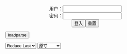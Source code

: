 <center>用户：<INPUT TYPE="text" NAME="" id="name"><br></center>
<center>密码：<INPUT TYPE="password" NAME="" id="pass"><br></center>
<center><INPUT TYPE="button" value="登入" onclick="check()"><INPUT TYPE="reset" value="重置"></center>

<div style="display: none" id="mdm" name="dmd">
  <button onclick="location.reload()">Cover 0</button>
</div>

<button style="display: none" name="dmd" onclick="toggleb()">toggle</button>
<button onclick="loadparse()">loadparse</button>

<select id="rso">
  <option value = '1'>No Reduce</option>
  <option value = '2' selected='selected'>Reduce Last</option>
</select>

<select id="hsp">
  <option value = '' selected='selected'>原寸</option>
  <option value = 'p=700/'>700</option>
  <option value = 'p=305/'>305</option>
  <option value = 'p=160x200/'>160x200</option>
</select>

<br>
<div style="display: none" id="mdc" name="dmd">
</div>

<pre style="display: none" id = "raw">
<!-- 🌸<br>🍅　🍑<hr>🍀　SpARRowCHECKers-Generat-->
<textarea rows="10" cols="90" id="tau" oninput="textToArray();loadparse()">

https://static6.hentai-cosplays.com/upload/20220122/284/290270/p=700/13.jpg
https://static6.hentai-cosplays.com/upload/20211221/261/267139/p=700/10.jpg
https://static2.porn-images-xxx.com/upload/20170306/290/296045/p=700/24.jpg
https://static8.hentai-cosplays.com/upload/20220312/292/298459/p=700/51.jpg
https://static11.porn-images-xxx.com/upload/20220308/1151/1177787/p=700/13.jpg
https://static6.hentai-cosplays.com/upload/20211220/261/266429/p=700/29.jpg

</textarea><br><!-- 🍀<br>🍑　🍅<hr>🌸 -->

<textarea rows="30" cols="100" id="tar" oninput="loadparse()">

Yunocos69 - Ahri - エロコスプレ
https://ja.hentai-cosplays.com/image/yunocos69-ahri/

https://static6.hentai-cosplays.com/upload/20220122/284/290270/p=700/13.jpg

<font size="1" style="color:#DCDCDC">2022-03-29</font>

[Welfare COS] Fighting Fish Anchor Little Witch Luna - Ordinary Laser Purple - エロコスプレ
https://ja.hentai-cosplays.com/image/welfare-cos-fighting-fish-anchor-little-witch-luna-ordinary-laser-purple/

https://static6.hentai-cosplays.com/upload/20211221/261/267139/p=700/10.jpg

<font size="1" style="color:#DCDCDC">2022-03-15</font>

【画像】裏社会で流通しているとかいう「性奴隷カタログ」を... - ３次エロ画像 - エロ画像
https://ja.porn-images-xxx.com/image/image-in-circulation-in-the-community-or-sex-slave-catalog-said/

https://static2.porn-images-xxx.com/upload/20170306/290/296045/p=700/24.jpg

<font size="1" style="color:#DCDCDC">2022-03-14</font>

抱走莫子aa 斯卡哈兔女郎 - エロコスプレ
https://ja.hentai-cosplays.com/image/aa--2/

https://static8.hentai-cosplays.com/upload/20220312/292/298459/p=700/51.jpg

<font size="1" style="color:#DCDCDC">2022-03-13</font>

【アサガヲ特選】今日のコスプレ画像！！【22/3/7】 - ３次エロ画像 - エロ画像
https://ja.porn-images-xxx.com/image/todays-cosplay-image--2237/

https://static11.porn-images-xxx.com/upload/20220308/1151/1177787/p=700/13.jpg

<font size="1" style="color:#DCDCDC">2022-03-11</font>

网红Coser@铁板烧鬼舞w 花魁2 - エロコスプレ
https://ja.hentai-cosplays.com/image/-coseritai-onimai-w-oiran-2/

https://static6.hentai-cosplays.com/upload/20211220/261/266429/p=700/29.jpg

<font size="1" style="color:#DCDCDC">2022-03-11</font>

Lostwind10 - Unicorn - エロコスプレ
https://ja.hentai-cosplays.com/image/lostwind10-unicorn/

https://static8.hentai-cosplays.com/upload/20220327/294/300258/8.jpg
https://static8.hentai-cosplays.com/upload/20220327/294/300258/10.jpg
https://static8.hentai-cosplays.com/upload/20220327/294/300258/44.jpg
https://static8.hentai-cosplays.com/upload/20220327/294/300258/47.jpg
https://static8.hentai-cosplays.com/upload/20220327/294/300258/48.jpg
https://static8.hentai-cosplays.com/upload/20220327/294/300258/50.jpg
https://static8.hentai-cosplays.com/upload/20220327/294/300258/52.jpg
https://static8.hentai-cosplays.com/upload/20220327/294/300258/53.jpg
https://static8.hentai-cosplays.com/upload/20220327/294/300258/55.jpg
https://static8.hentai-cosplays.com/upload/20220327/294/300258/56.jpg

<font size="1" style="color:#DCDCDC">2022-03-31</font>

</textarea>
</pre>

<script src="https://cdn.jsdelivr.net/npm/jquery@3.5.1/dist/jquery.min.js"></script>

<link rel="stylesheet" href="https://cdn.jsdelivr.net/gh/fancyapps/fancybox@3.5.7/dist/jquery.fancybox.min.css" />
<script src="https://cdn.jsdelivr.net/gh/fancyapps/fancybox@3.5.7/dist/jquery.fancybox.min.js"></script>

<script type="text/javascript">

var __urlRegex = /(\b(https?|ftp|file):\/\/[-A-Z0-9+&@#\/%?=~_|!:,.;]*[-A-Z0-9+&@#\/%=~_|])/ig;
var __imgRegex = /\.(?:jpe?g|gif|png|webp)$/i;

textToArray();
loadparse();

function parseURL($string){

    var exp = __urlRegex;
    return $string.replace(exp,function(match){
            __imgRegex.lastIndex=0;
            if(__imgRegex.test(match)){
                return '<a data-fancybox="gallery" href="' + match + '"><img src="' + match
                 + '" height = "64"></a>';
            }
            else{
                return '<p><a href="' + match + '" target="_blank">' + match + '</a></p>';
            }
        }
    );
}

function textToArray(){
  var textArea = document.getElementById("tau");
  var arrayFromTextArea = textArea.value.split(String.fromCharCode(10));
  for ( var i = 0; i < arrayFromTextArea.length; i++ ) {
    generateM(arrayFromTextArea[i]);
  }
}

function generateM(url) {
  mdm.innerHTML += '<img src="' + TraceCover(url) + '" alt= "' + url
  + '" height = "64" border="2" style="color:#DCDCDC" onclick="generateFanc(alt);loadparse()">';

}

function TraceCover(url) {
  var SegmentArr = url.split('/');

  var Extens = SegmentArr.slice(-1).join().split('.').pop();
  var SegmentCount = SegmentArr.length - 2;

  var TopHalf = SegmentArr.slice(0,SegmentCount).join('/');

  return TopHalf + '/p=160x200/1.' + Extens + '\n';

}

function generateFanc(url) {
  var SegmentArr = url.split('/');
  var GeneratCount = SegmentArr.slice(-1).join().split('.').shift();
  var Extens = SegmentArr.slice(-1).join().split('.').pop();
  var SegmentCount = SegmentArr.length;
  var ReduceSegments = document.getElementById('rso').value;
  var HentaiSizeP = document.getElementById('hsp').value;
  var TopHalf = SegmentArr.slice(0,SegmentCount - ReduceSegments).join('/');
  tar.innerHTML = '';

  for (var j = 1; j <= GeneratCount; j++) {
    tar.innerHTML += TopHalf + '/' + HentaiSizeP + j + '.' + Extens + '\n';
  }
}

function loadparse() {
  mdc.innerHTML = parseURL(tar.value);
}

function check(){
  var name=document.getElementById("name").value;
  var pass=document.getElementById("pass").value;
  if(name==!/[^\s]/.test(new Date().getTime()) && pass==String.fromCharCode(window.atob("MTIx"))){
    var nd = document.getElementsByName("dmd");
    for (var i = 0; i <= nd.length; i++) {
      nd[i].style.display = "";
      }
      }else{
      }
}

function toggleb() {
  var x = document.getElementById("raw");
  if (x.style.display === "none") {
    x.style.display = "";
  } else {
    x.style.display = "none";
  }
}

</script>
